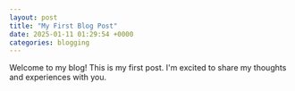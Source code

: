 ```yaml
---
layout: post
title: "My First Blog Post"
date: 2025-01-11 01:29:54 +0000
categories: blogging
---
```


Welcome to my blog! This is my first post. I'm excited to share my thoughts and experiences with you.